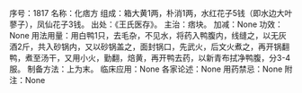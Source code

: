 序号：1817
名称：化痞方
组成：箱大黄1两，朴消1两，水红花子5钱（即水边大叶蓼子），凤仙花子3钱。
出处：《王氏医存》。
主治：痞块。
加减：None
功效：None
用法用量：用白鸭1只，去毛杂，不见水，将药入鸭腹内，线缝之，以无灰酒2斤，共入砂锅内，又以砂锅盖之，面封锅口，先武火，后文火煮之，再开锅翻鸭，煮至汤干，又用小火，勤翻，焙黄，再开鸭去药，以新青布拭净鸭腹，分3-4服。
制备方法：上为末。
临床应用：None
各家论述：None
用药禁忌：None
附注：None
